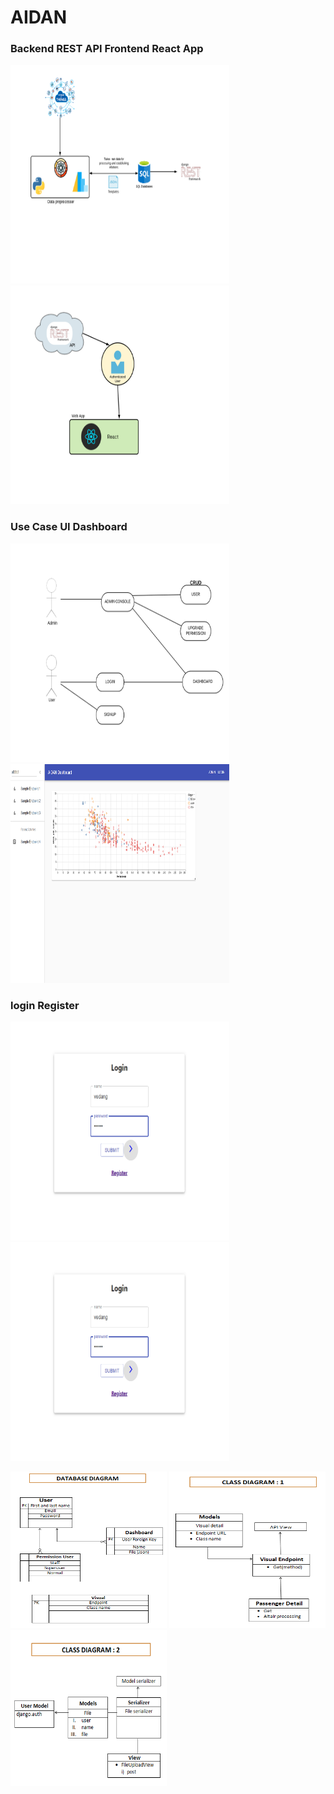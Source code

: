 # AIDAN


### Backend REST API                                                   Frontend React App
<img src="/Flowcharts/screenshot.png" width="350" height="350"/>      <img src="/Flowcharts/ERD.png" width="350" height="350"/>    


### Use Case                                                            UI Dashboard

<img src="/Flowcharts/screenshot3.png" width="350" height="350"/>      <img src="/Flowcharts/Dashboard.png" width="350" height="350"/>


### login                                                               Register
<img src="/Flowcharts/Login.png" width="350" height="350"/>             <img src="/Flowcharts/Login.png" width="350" height="350"/>             



<img src="/Flowcharts/DB.png" width="250" height="250"/> <img src="/Flowcharts/CDA.png" width="250" height="250"/> <img src="/Flowcharts/CDB.png" width="250" height="250"/>
